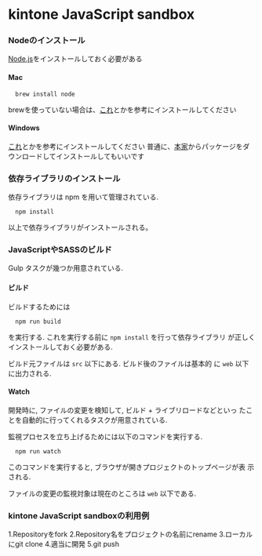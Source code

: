 kintone JavaScript sandbox
===================

### Nodeのインストール

[Node.js](http://nodejs.org/)をインストールしておく必要がある

#### Mac

``` {.bash}
  brew install node
```

brewを使っていない場合は、[これ](http://qiita.com/is0me/items/475fdbc4d770534f9ef1)とかを参考にインストールしてください

#### Windows

[これ](http://qiita.com/roana0229/items/29232508e71559d0fd5f)とかを参考にインストールしてください
普通に、[本家](http://nodejs.org/)からパッケージをダウンロードしてインストールしてもいいです


### 依存ライブラリのインストール

依存ライブラリは npm を用いて管理されている.

``` {.bash}
  npm install
```

以上で依存ライブラリがインストールされる。


### JavaScriptやSASSのビルド

Gulp タスクが幾つか用意されている.

#### ビルド

ビルドするためには

``` {.bash}
  npm run build
```

を実行する. これを実行する前に `npm install` を行って依存ライブラリ
が正しくインストールしておく必要がある.

ビルド元ファイルは `src` 以下にある. ビルド後のファイルは基本的
に `web` 以下に出力される.

#### Watch

開発時に, ファイルの変更を検知して, ビルド + ライブリロードなどといっ
たことを自動的に行ってくれるタスクが用意されている.

監視プロセスを立ち上げるためには以下のコマンドを実行する.

``` {.bash}
  npm run watch
```

このコマンドを実行すると, ブラウザが開きプロジェクトのトップページが表
示される.

ファイルの変更の監視対象は現在のところは `web` 以下である.

###


### kintone JavaScript sandboxの利用例

1.Repositoryをfork
2.Repository名をプロジェクトの名前にrename
3.ローカルにgit clone
4.適当に開発
5.git push
